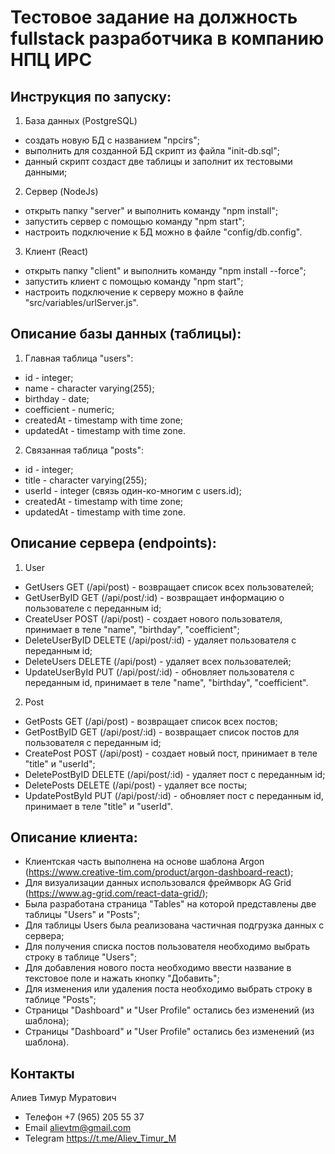 # Тестовое задание на должность fullstack разработчика в компанию НПЦ ИРС

## Инструкция по запуску:

1) База данных (PostgreSQL)
- создать новую БД с названием "npcirs";
- выполнить для созданной БД скрипт из файла "init-db.sql";
- данный скрипт создаст две таблицы и заполнит их тестовыми данными;

2) Сервер (NodeJs)
- открыть папку "server" и выполнить команду "npm install";
- запустить сервер с помощью команду "npm start";
- настроить подключение к БД можно в файле "config/db.config".

3) Клиент (React)
- открыть папку "client" и выполнить команду "npm install --force";
- запустить клиент с помощью команду "npm start";
- настроить подключение к серверу можно в файле "src/variables/urlServer.js".

## Описание базы данных (таблицы):

1) Главная таблица "users":
- id - integer;
- name - character varying(255);
- birthday - date;
- coefficient - numeric;
- createdAt - timestamp with time zone;
- updatedAt - timestamp with time zone.

2) Связанная таблица "posts":
- id - integer;
- title - character varying(255);
- userId - integer (связь один-ко-многим с users.id);
- createdAt - timestamp with time zone;
- updatedAt - timestamp with time zone.

## Описание сервера (endpoints):

1) User
- GetUsers GET (/api/post) - возвращает список всех пользователей;
- GetUserByID GET (/api/post/:id) - возвращает информацию о пользователе с переданным id;
- CreateUser POST (/api/post) - создает нового пользователя, принимает в теле "name", "birthday", "coefficient";
- DeleteUserByID DELETE (/api/post/:id) - удаляет пользователя с переданным id;
- DeleteUsers DELETE (/api/post) - удаляет всех пользователей;
- UpdateUserById PUT (/api/post/:id) - обновляет пользователя с переданным id, принимает в теле "name", "birthday", "coefficient".

2) Post
- GetPosts GET (/api/post) - возвращает список всех постов;
- GetPostByID GET (/api/post/:id) - возвращает список постов для пользователя с переданным id;
- CreatePost POST (/api/post) - создает новый пост, принимает в теле "title" и "userId";
- DeletePostByID DELETE (/api/post/:id) - удаляет пост с переданным id;
- DeletePosts DELETE (/api/post) - удаляет все посты;
- UpdatePostById PUT (/api/post/:id) - обновляет пост с переданным id, принимает в теле "title" и "userId".

## Описание клиента:

- Клиентская часть выполнена на основе шаблона Argon (https://www.creative-tim.com/product/argon-dashboard-react);
- Для визуализации данных использовался фреймворк AG Grid (https://www.ag-grid.com/react-data-grid/);
- Была разработана страница "Tables" на которой представлены две таблицы "Users" и "Posts";
- Для таблицы Users была реализована частичная подгрузка данных с сервера;
- Для получения списка постов пользователя необходимо выбрать строку в таблице "Users";
- Для добавления нового поста необходимо ввести название в текстовое поле и нажать кнопку "Добавить";
- Для изменения или удаления поста необходимо выбрать строку в таблице "Posts";
- Страницы "Dashboard" и "User Profile" остались без изменений (из шаблона);
- Страницы "Dashboard" и "User Profile" остались без изменений (из шаблона).

## Контакты

Алиев Тимур Муратович

- Телефон +7 (965) 205 55 37
- Email alievtm@gmail.com
- Telegram https://t.me/Aliev_Timur_M

